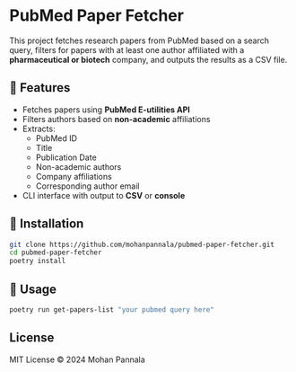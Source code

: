 # PubMed Paper Fetcher

This project fetches research papers from PubMed based on a search query, filters for papers with at least one author affiliated with a **pharmaceutical or biotech** company, and outputs the results as a CSV file.

## 🚀 Features

- Fetches papers using **PubMed E-utilities API**
- Filters authors based on **non-academic** affiliations
- Extracts:
  - PubMed ID
  - Title
  - Publication Date
  - Non-academic authors
  - Company affiliations
  - Corresponding author email
- CLI interface with output to **CSV** or **console**

## 🔧 Installation

```bash
git clone https://github.com/mohanpannala/pubmed-paper-fetcher.git
cd pubmed-paper-fetcher
poetry install
```

## 🧪 Usage

```bash
poetry run get-papers-list "your pubmed query here"
```

## License

MIT License © 2024 Mohan Pannala